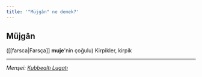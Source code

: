 ```yaml
---
title: '"Müjgân" ne demek?'
---
```


## Müjgân
([[farsca|Farsça]] **muje**'nin çoğulu) Kirpikler, kirpik

---
*Menşei: [Kubbealtı Lugatı](https://www.lugatim.com/s/Müjgân)*